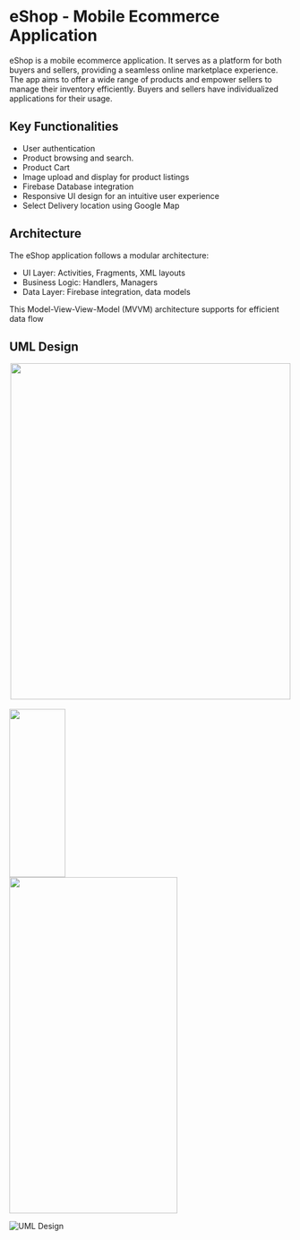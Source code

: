 
# eShop - Mobile Ecommerce Application

eShop is a mobile ecommerce application. It serves as a platform for both buyers and sellers, providing a seamless online marketplace experience.  The app aims to offer a wide range of products and empower 
sellers to manage their inventory efficiently.
Buyers and sellers have individualized applications for their 
usage.



## Key Functionalities

- User authentication 
- Product browsing and search.
- Product Cart
- Image upload and display for product listings
- Firebase Database integration 
- Responsive UI design for an intuitive user experience
- Select Delivery location using Google Map


## Architecture

The eShop application follows a modular architecture:
- UI Layer: Activities, Fragments, XML layouts
- Business Logic: Handlers, Managers
- Data Layer: Firebase integration, data models

This Model-View-View-Model (MVVM) architecture supports for efficient data flow
## UML Design
<center><img src="https://github.com/shakith1/eshop_mobile/assets/43404070/15408539-8165-4634-bfa8-3a92e667203e" width="500" height="600"></center>
<br/>
<img src="https://github.com/shakith1/eshop_mobile/assets/43404070/99e4231a-08eb-45e3-947a-9581fe997ecc" width="100" height="300">
<br/>
<img src="https://github.com/shakith1/eshop_mobile/assets/43404070/9e558687-c812-41d5-b5b5-6ad7a4c01840" width="300" height="600">

![UML Design](https://github.com/shakith1/eshop_mobile/assets/43404070/9e558687-c812-41d5-b5b5-6ad7a4c01840)
